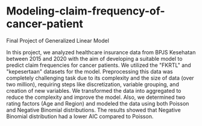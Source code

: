 # Modeling-claim-frequency-of-cancer-patient
Final Project of Generalized Linear Model

In this project, we analyzed healthcare insurance data from BPJS Kesehatan between 2015 and 2020 with the aim of developing a suitable model to predict claim frequencies for cancer patients. We utilized the "FKRTL" and "kepesertaan" datasets for the model. Preprocessing this data was completely challenging task due to its complexity and the size of data (over two million), requiring steps like discretization, variable grouping, and creation of new variables. We transformed the data into aggregated to reduce the complexity and improve the model. Also, we determined two rating factors (Age and Region) and modeled the data using both Poisson and Negative Binomial distributions. The results showed that Negative Binomial distribution had a lower AIC compared to Poisson.
